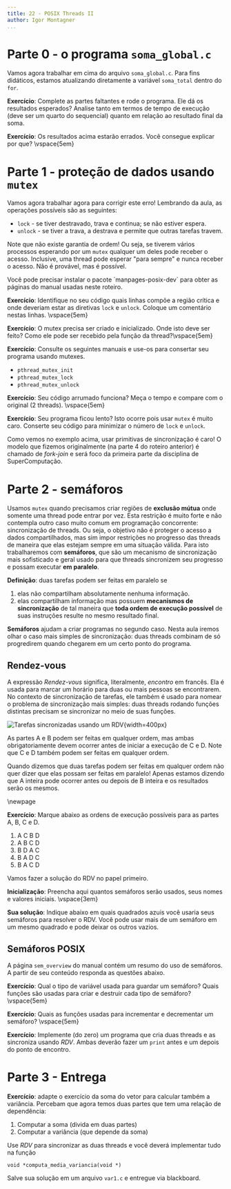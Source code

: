 ```yaml
---
title: 22 - POSIX Threads II
author: Igor Montagner
...
```


# Parte 0 - o programa `soma_global.c`

Vamos agora trabalhar em cima do arquivo `soma_global.c`. Para fins didáticos, estamos atualizando diretamente a variável `soma_total` dentro do `for`.

**Exercício**: Complete as partes faltantes e rode o programa. Ele dá os resultados esperados? Analise tanto em termos de tempo de execução (deve ser um quarto do sequencial) quanto em relação ao resultado final da soma.

**Exercício**: Os resultados acima estarão errados. Você consegue explicar por que? \vspace{5em}


# Parte 1 - proteção de dados usando `mutex`

Vamos agora trabalhar agora para corrigir este erro! Lembrando da aula, as operações possíveis são as seguintes:

* `lock` - se tiver destravado, trava e continua; se não estiver espera.
* `unlock` - se tiver a trava, a destrava e permite que outras tarefas travem.

Note que não existe garantia de ordem! Ou seja, se tiverem vários processos esperando por um `mutex` qualquer um deles pode receber o acesso. Inclusive, uma thread pode esperar "para sempre" e nunca receber o acesso. Não é provável, mas é possível.

<div class="alert"> Você pode precisar instalar o pacote `manpages-posix-dev` para obter as páginas do manual usadas neste roteiro.</div>

**Exercício**: Identifique no seu código quais linhas compõe a região crítica e onde deveriam estar as diretivas `lock` e `unlock`. Coloque um comentário nestas linhas. \vspace{5em}

**Exercício**: O mutex precisa ser criado e inicializado. Onde isto deve ser feito? Como ele pode ser recebido pela função da thread?\vspace{5em}

**Exercício**: Consulte os seguintes manuais e use-os para consertar seu programa usando mutexes.

* `pthread_mutex_init`
* `pthread_mutex_lock`
* `pthread_mutex_unlock`

**Exercício**: Seu código arrumado funciona? Meça o tempo e compare com o original (2 threads). \vspace{5em}

**Exercício**: Seu programa ficou lento? Isto ocorre pois usar `mutex` é muito caro. Conserte seu código para minimizar o número de `lock` e `unlock`.

Como vemos no exemplo acima, usar primitivas de sincronização é caro! O modelo que fizemos originalmente (na parte 4 do roteiro anterior) é chamado de *fork-join* e será foco da primeira parte da disciplina de SuperComputação.

# Parte 2 - semáforos

Usamos `mutex` quando precisamos criar regiões de **exclusão mútua** onde somente uma thread pode entrar por vez. Esta restrição é muito forte e não contempla outro caso muito comum em programação concorrente: sincronização de threads. Ou seja, o objetivo não é proteger o acesso a dados compartilhados, mas sim impor restrições no progresso das threads de maneira que elas estejam sempre em uma situação válida. Para isto trabalharemos com **semáforos**, que são um mecanismo de sincronização mais sofisticado e geral usado para que threads sincronizem seu progresso e possam executar **em paralelo**.

**Definição**: duas tarefas podem ser feitas em paralelo se

1. elas não compartilham absolutamente nenhuma informação.
1. elas compartilham informação mas possuem **mecanismos de sincronização** de tal maneira que **toda ordem de execução possível** de suas instruções resulte no mesmo resultado final.

**Semáforos** ajudam a criar programas no segundo caso. Nesta aula iremos olhar o caso mais simples de sincronização: duas threads combinam de só progredirem quando chegarem em um certo ponto do programa.

## Rendez-vous

A expressão *Rendez-vous* significa, literalmente, *encontro* em francês. Ela é usada para marcar um horário para duas ou mais pessoas se encontrarem. No contexto de sincronização de tarefas, ele também é usado para nomear o problema de sincronização mais simples: duas threads rodando funções distintas precisam se sincronizar no meio de suas funções.

![Tarefas sincronizadas usando um RDV](rdv.svg){width=400px}

As partes A e B podem ser feitas em qualquer ordem, mas ambas obrigatoriamente devem ocorrer antes de iniciar a execução de C e D. Note que C e D também podem ser feitas em qualquer ordem.

<div class="alert"> Quando dizemos que duas tarefas podem ser feitas em qualquer ordem não quer dizer que elas possam ser feitas em paralelo! Apenas estamos dizendo que A inteira pode ocorrer antes ou depois de B inteira e os resultados serão os mesmos.  </div>

\newpage

**Exercício**: Marque abaixo as ordens de execução possíveis para as partes A, B, C e D.

1. A C B D
1. A B C D
1. B D A C
1. B A D C
1. B A C D

Vamos fazer a solução do RDV no papel primeiro.

**Inicialização**: Preencha aqui quantos semáforos serão usados, seus nomes e valores iniciais. \vspace{3em}

**Sua solução**: Indique abaixo em quais quadrados azuis você usaria seus semáforos para resolver o RDV. Você pode usar mais de um semáforo em um mesmo quadrado e pode deixar os outros vazios.

## Semáforos POSIX

A página `sem_overview` do manual contém um resumo do uso de semáforos. A partir de seu conteúdo responda as questões abaixo.

**Exercício**: Qual o tipo de variável usada para guardar um semáforo? Quais funções são usadas para criar e destruir cada tipo de semáforo? \vspace{5em}

**Exercício**: Quais as funções usadas para incrementar e decrementar um semáforo? \vspace{5em}

**Exercício**: Implemente (do zero) um programa que cria duas threads e as sincroniza usando *RDV*. Ambas deverão fazer um `print` antes e um depois do ponto de encontro.

# Parte 3 - Entrega

**Exercício**: adapte o exercício da soma do vetor para calcular também a variância. Percebam que agora temos duas partes que tem uma relação de dependência:

1. Computar a soma (divida em duas partes)
1. Computar a variância (que depende da soma)

Use *RDV* para sincronizar as duas threads e você deverá implementar tudo na função

```
void *computa_media_variancia(void *)
```

Salve sua solução em um arquivo `var1.c` e entregue via blackboard.

